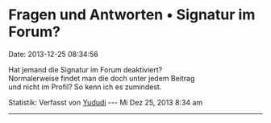 Fragen und Antworten • Signatur im Forum?
=========================================

Date: 2013-12-25 08:34:56

Hat jemand die Signatur im Forum deaktiviert?\
Normalerweise findet man die doch unter jedem Beitrag\
und nicht im Profil? So kenn ich es zumindest.

Statistik: Verfasst von
[Yududi](http://forum.yacy-websuche.de/memberlist.php?mode=viewprofile&u=9077)
--- Mi Dez 25, 2013 8:34 am

------------------------------------------------------------------------
